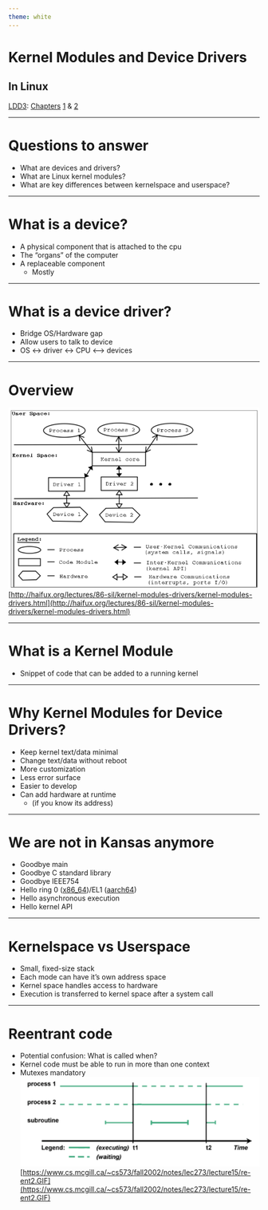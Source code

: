 ```yaml
---
theme: white
---
```


# Kernel Modules and Device Drivers
## In Linux
[LDD3](https://www.amazon.com/Linux-Device-Drivers-Jonathan-Corbet/dp/0596005903): [Chapters](https://lwn.net/Kernel/LDD3/) [1](https://static.lwn.net/images/pdf/LDD3/ch01.pdf) & [2](https://static.lwn.net/images/pdf/LDD3/ch02.pdf)

---

# Questions to answer
- What are devices and drivers?
- What are Linux kernel modules?
- What are key differences between kernelspace and userspace?

---

# What is a device?
- A physical component that is attached to the cpu
- The “organs” of the computer
- A replaceable component
  - Mostly 

---

# What is a device driver?
- Bridge OS/Hardware gap
- Allow users to talk to device
- OS <-> driver <-> CPU <--> devices

---

# Overview
![slide 9](images/Modules_Drivers/modules_drivers_slide9.png)
[http://haifux.org/lectures/86-sil/kernel-modules-drivers/kernel-modules-drivers.html](http://haifux.org/lectures/86-sil/kernel-modules-drivers/kernel-modules-drivers.html)

---

# What is a Kernel Module
- Snippet of code that can be added to a running kernel

---

# Why Kernel Modules for Device Drivers?
- Keep kernel text/data minimal
- Change text/data without reboot
- More customization
- Less error surface
- Easier to develop
- Can add hardware at runtime
  - (if you know its address)

---

# We are not in Kansas anymore
- Goodbye main
- Goodbye C standard library
- Goodbye IEEE754
- Hello ring 0 ([x86_64](https://en.wikipedia.org/wiki/Protection_ring))/EL1 ([aarch64](https://events.static.linuxfound.org/images/stories/pdf/lcna_co2012_marinas.pdf))
- Hello asynchronous execution
- Hello kernel API

---

# Kernelspace vs Userspace
- Small, fixed-size stack
- Each mode can have it’s own address space 
- Kernel space handles access to hardware
- Execution is transferred to kernel space after a system call

---

# Reentrant code
- Potential confusion: What is called when?
- Kernel code must be able to run in more than one context
- Mutexes mandatory
![reentrant code](images/Modules_Drivers/modules_drivers_slide14.png)
[https://www.cs.mcgill.ca/~cs573/fall2002/notes/lec273/lecture15/re-ent2.GIF](https://www.cs.mcgill.ca/~cs573/fall2002/notes/lec273/lecture15/re-ent2.GIF)
